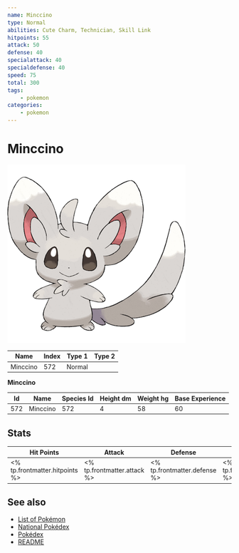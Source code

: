 ```yaml
---
name: Minccino
type: Normal
abilities: Cute Charm, Technician, Skill Link
hitpoints: 55
attack: 50
defense: 40
specialattack: 40
specialdefense: 40
speed: 75
total: 300
tags:
    - pokemon
categories:
    - pokemon
---
```


# Minccino


![Minccino](images/572.png)

| **Name** | **Index** | **Type 1** | **Type 2** |
|----|----|----|----|
| Minccino | 572 | Normal  |  |

**Minccino** 




| **Id** | **Name** | **Species Id** | **Height dm** | **Weight hg** | **Base Experience** |
|--------|----------|----------------|------------|------------|---------------------|
| 572 | Minccino | 572 | 4 | 58 | 60 |



## Stats

| **Hit Points** | **Attack** | **Defense** | **Special Attack** | **Special Defense** | **Speed** | **Total** |
|----------------|------------|-------------|--------------------|---------------------|-----------|-----------|
| <% tp.frontmatter.hitpoints %> | <% tp.frontmatter.attack %> | <% tp.frontmatter.defense %> | <% tp.frontmatter.specialattack %> | <% tp.frontmatter.specialdefense %> | <% tp.frontmatter.speed %> | <% tp.frontmatter.total %> |

## See also

- [List of Pokémon](../pokemon.md)
- [National Pokédex](../national_pokedex.md)
- [Pokédex](../pokedex.md)
- [README](../README.md)
